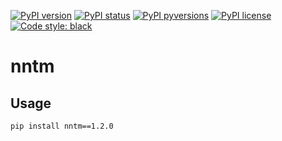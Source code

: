 [![PyPI version](https://img.shields.io/pypi/v/nntm.svg)](https://pypi.python.org/pypi/nntm/)
[![PyPI status](https://img.shields.io/pypi/status/nntm.svg)](https://pypi.python.org/pypi/nntm/)
[![PyPI pyversions](https://img.shields.io/pypi/pyversions/nntm.svg)](https://pypi.python.org/pypi/nntm/)
[![PyPI license](https://img.shields.io/pypi/l/nntm.svg)](https://pypi.python.org/pypi/nntm/)
[![Code style: black](https://img.shields.io/badge/code%20style-black-000000.svg)](https://github.com/psf/black)

# nntm

## Usage
```sh
pip install nntm==1.2.0
```
